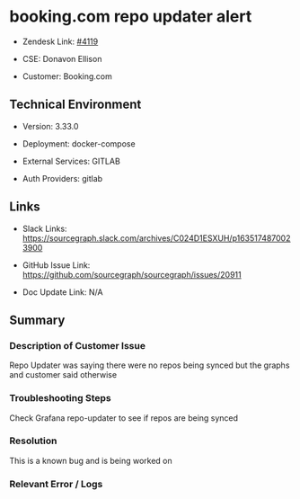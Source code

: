 

# booking.com repo updater alert 



- Zendesk Link: [#4119](https://sourcegraph.zendesk.com/agent/tickets/4119)

- CSE: Donavon Ellison

- Customer: Booking.com 



## Technical Environment

- Version: 3.33.0​

- Deployment: docker-compose

- External Services: GITLAB

- Auth Providers: gitlab





## Links
<!-- Data for CSE manual entry -->
- Slack Links: https://sourcegraph.slack.com/archives/C024D1ESXUH/p1635174870023900

- GitHub Issue Link: https://github.com/sourcegraph/sourcegraph/issues/20911

- Doc Update Link: N/A



## Summary

### Description of Customer Issue

Repo Updater was saying there were no repos being synced but the graphs and customer said otherwise

### Troubleshooting Steps

Check Grafana repo-updater to see if repos are being synced 

### Resolution

This is a known bug and is being worked on 

### Relevant Error / Logs
